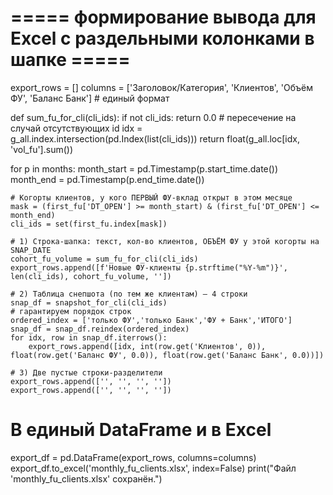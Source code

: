 # ===== формирование вывода для Excel с раздельными колонками в шапке =====
export_rows = []
columns = ['Заголовок/Категория', 'Клиентов', 'Объём ФУ', 'Баланс Банк']  # единый формат

def sum_fu_for_cli(cli_ids):
    if not cli_ids:
        return 0.0
    # пересечение на случай отсутствующих id
    idx = g_all.index.intersection(pd.Index(list(cli_ids)))
    return float(g_all.loc[idx, 'vol_fu'].sum())

for p in months:
    month_start = pd.Timestamp(p.start_time.date())
    month_end   = pd.Timestamp(p.end_time.date())

    # Когорты клиентов, у кого ПЕРВЫЙ ФУ-вклад открыт в этом месяце
    mask = (first_fu['DT_OPEN'] >= month_start) & (first_fu['DT_OPEN'] <= month_end)
    cli_ids = set(first_fu.index[mask])

    # 1) Строка-шапка: текст, кол-во клиентов, ОБЪЁМ ФУ у этой когорты на SNAP_DATE
    cohort_fu_volume = sum_fu_for_cli(cli_ids)
    export_rows.append([f'Новые ФУ-клиенты {p.strftime("%Y-%m")}', len(cli_ids), cohort_fu_volume, ''])

    # 2) Таблица снепшота (по тем же клиентам) — 4 строки
    snap_df = snapshot_for_cli(cli_ids)
    # гарантируем порядок строк
    ordered_index = ['только ФУ','только Банк','ФУ + Банк','ИТОГО']
    snap_df = snap_df.reindex(ordered_index)
    for idx, row in snap_df.iterrows():
        export_rows.append([idx, int(row.get('Клиентов', 0)), float(row.get('Баланс ФУ', 0.0)), float(row.get('Баланс Банк', 0.0))])

    # 3) Две пустые строки-разделители
    export_rows.append(['', '', '', ''])
    export_rows.append(['', '', '', ''])

# В единый DataFrame и в Excel
export_df = pd.DataFrame(export_rows, columns=columns)
export_df.to_excel('monthly_fu_clients.xlsx', index=False)
print("Файл 'monthly_fu_clients.xlsx' сохранён.")
